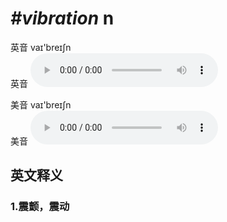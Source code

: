 # ***\#vibration*** n
英音 vaɪ'breɪʃn  
英音
<audio src="./media/vibration1_AAC.aac" controls="controls"></audio>

美音 vaɪ'breɪʃn  
美音
<audio src="./media/vibration2_AAC.aac" controls="controls"></audio>



  

英文释义
---
### 1.**震颤，震动**  


